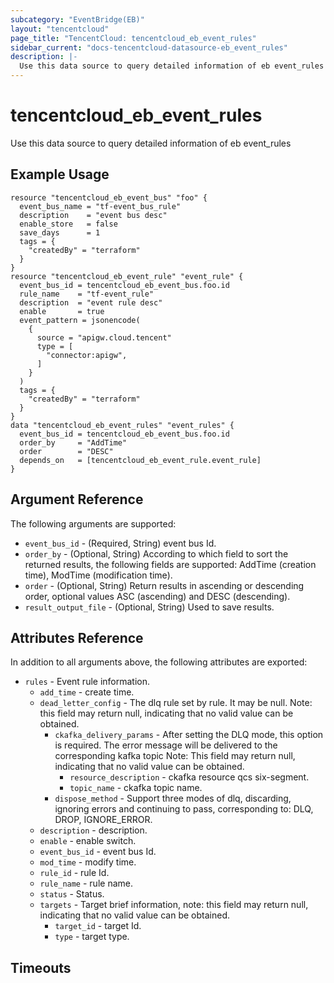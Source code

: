 ```yaml
---
subcategory: "EventBridge(EB)"
layout: "tencentcloud"
page_title: "TencentCloud: tencentcloud_eb_event_rules"
sidebar_current: "docs-tencentcloud-datasource-eb_event_rules"
description: |-
  Use this data source to query detailed information of eb event_rules
---
```


# tencentcloud_eb_event_rules

Use this data source to query detailed information of eb event_rules

## Example Usage

```hcl
resource "tencentcloud_eb_event_bus" "foo" {
  event_bus_name = "tf-event_bus_rule"
  description    = "event bus desc"
  enable_store   = false
  save_days      = 1
  tags = {
    "createdBy" = "terraform"
  }
}
resource "tencentcloud_eb_event_rule" "event_rule" {
  event_bus_id = tencentcloud_eb_event_bus.foo.id
  rule_name    = "tf-event_rule"
  description  = "event rule desc"
  enable       = true
  event_pattern = jsonencode(
    {
      source = "apigw.cloud.tencent"
      type = [
        "connector:apigw",
      ]
    }
  )
  tags = {
    "createdBy" = "terraform"
  }
}
data "tencentcloud_eb_event_rules" "event_rules" {
  event_bus_id = tencentcloud_eb_event_bus.foo.id
  order_by     = "AddTime"
  order        = "DESC"
  depends_on   = [tencentcloud_eb_event_rule.event_rule]
}
```

## Argument Reference

The following arguments are supported:

* `event_bus_id` - (Required, String) event bus Id.
* `order_by` - (Optional, String) According to which field to sort the returned results, the following fields are supported: AddTime (creation time), ModTime (modification time).
* `order` - (Optional, String) Return results in ascending or descending order, optional values ASC (ascending) and DESC (descending).
* `result_output_file` - (Optional, String) Used to save results.

## Attributes Reference

In addition to all arguments above, the following attributes are exported:

* `rules` - Event rule information.
  * `add_time` - create time.
  * `dead_letter_config` - The dlq rule set by rule. It may be null. Note: this field may return null, indicating that no valid value can be obtained.
    * `ckafka_delivery_params` - After setting the DLQ mode, this option is required. The error message will be delivered to the corresponding kafka topic Note: This field may return null, indicating that no valid value can be obtained.
      * `resource_description` - ckafka resource qcs six-segment.
      * `topic_name` - ckafka topic name.
    * `dispose_method` - Support three modes of dlq, discarding, ignoring errors and continuing to pass, corresponding to: DLQ, DROP, IGNORE_ERROR.
  * `description` - description.
  * `enable` - enable switch.
  * `event_bus_id` - event bus Id.
  * `mod_time` - modify time.
  * `rule_id` - rule Id.
  * `rule_name` - rule name.
  * `status` - Status.
  * `targets` - Target brief information, note: this field may return null, indicating that no valid value can be obtained.
    * `target_id` - target Id.
    * `type` - target type.


## Timeouts

<no value>


